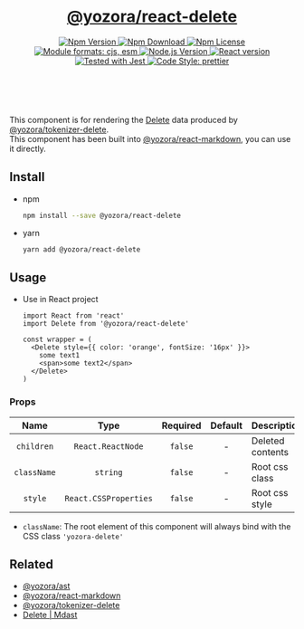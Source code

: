 <header>
  <h1 align="center">
    <a href="https://github.com/guanghechen/yozora-react/tree/master/packages/delete#readme">@yozora/react-delete</a>
  </h1>
  <div align="center">
    <a href="https://www.npmjs.com/package/@yozora/react-delete">
      <img
        alt="Npm Version"
        src="https://img.shields.io/npm/v/@yozora/react-delete.svg"
      />
    </a>
    <a href="https://www.npmjs.com/package/@yozora/react-delete">
      <img
        alt="Npm Download"
        src="https://img.shields.io/npm/dm/@yozora/react-delete.svg"
      />
    </a>
    <a href="https://www.npmjs.com/package/@yozora/react-delete">
      <img
        alt="Npm License"
        src="https://img.shields.io/npm/l/@yozora/react-delete.svg"
      />
    </a>
    <a href="#install">
      <img
        alt="Module formats: cjs, esm"
        src="https://img.shields.io/badge/module_formats-cjs%2C%20esm-green.svg"
      />
    </a>
    <a href="https://github.com/nodejs/node">
      <img
        alt="Node.js Version"
        src="https://img.shields.io/node/v/@yozora/react-delete"
      />
    </a>
    <a href="https://github.com/facebook/react">
      <img
        alt="React version"
        src="https://img.shields.io/npm/dependency-version/@yozora/react-delete/peer/react"
      />
    </a>
    <a href="https://github.com/facebook/jest">
      <img
        alt="Tested with Jest"
        src="https://img.shields.io/badge/tested_with-jest-9c465e.svg"
      />
    </a>
    <a href="https://github.com/prettier/prettier">
      <img
        alt="Code Style: prettier"
        src="https://img.shields.io/badge/code_style-prettier-ff69b4.svg?style=flat-square"
      />
    </a>
  </div>
</header>
<br/>

This component is for rendering the [Delete][@yozora/ast] data produced by
[@yozora/tokenizer-delete][].\
This component has been built into [@yozora/react-markdown][], you can use it directly.


## Install

* npm

  ```bash
  npm install --save @yozora/react-delete
  ```

* yarn

  ```bash
  yarn add @yozora/react-delete
  ```


## Usage

* Use in React project

  ```tsx
  import React from 'react'
  import Delete from '@yozora/react-delete'

  const wrapper = (
    <Delete style={{ color: 'orange', fontSize: '16px' }}>
      some text1
      <span>some text2</span>
    </Delete>
  )
  ```

### Props

  Name        | Type                  | Required  | Default | Description
  :----------:|:---------------------:|:---------:|:-------:|:-------------
  `children`  | `React.ReactNode`     | `false`   | -       | Deleted contents
  `className` | `string`              | `false`   | -       | Root css class
  `style`     | `React.CSSProperties` | `false`   | -       | Root css style

  - `className`: The root element of this component will always bind with the
    CSS class `'yozora-delete'`


## Related

* [@yozora/ast][]
* [@yozora/react-markdown][]
* [@yozora/tokenizer-delete][]
* [Delete | Mdast][mdast]


[@yozora/ast]: https://www.npmjs.com/package/@yozora/ast#delete
[@yozora/react-markdown]: https://www.npmjs.com/package/@yozora/react-markdown
[@yozora/tokenizer-delete]: https://www.npmjs.com/package/@yozora/tokenizer-delete
[mdast]: https://github.com/syntax-tree/mdast#delete
